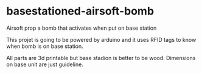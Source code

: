 # basestationed-airsoft-bomb
Airsoft prop a bomb that activates when put on base station

This projet is going to be powered by arduino and it uses RFID tags to know when bomb is on base station.

All parts are 3d printable but base stadion is better to be wood.
Dimensions on base unit are just guideline. 
